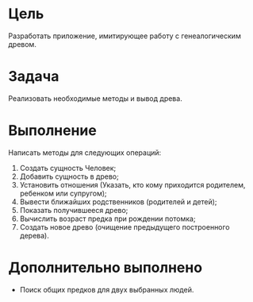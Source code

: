 # Цель
Разработать приложение, имитирующее работу с генеалогическим древом.
# Задача
Реализовать необходимые методы и вывод древа.

# Выполнение
Написать методы для следующих операций:
1. Создать сущность Человек;
2. Добавить сущность в древо;
3. Установить отношения (Указать, кто кому приходится родителем, ребенком или супругом);
4. Вывести ближайших родственников (родителей и детей);
5. Показать получившееся древо;
6. Вычислить возраст предка при рождении потомка;
7. Создать новое древо (очищение предыдущего построенного дерева).

# Дополнительно выполнено
- Поиск общих предков для двух выбранных людей.